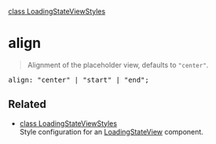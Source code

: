 [class LoadingStateViewStyles](LoadingStateViewStyles.md)

# align

> Alignment of the placeholder view, defaults to `"center"`.

<pre class="docgen_signature">align: &quot;center&quot; | &quot;start&quot; | &quot;end&quot;;</pre>

## Related

- [<!--{ref:class}-->class LoadingStateViewStyles](LoadingStateViewStyles.md) \
    Style configuration for an [LoadingStateView](LoadingStateView.md) component.
